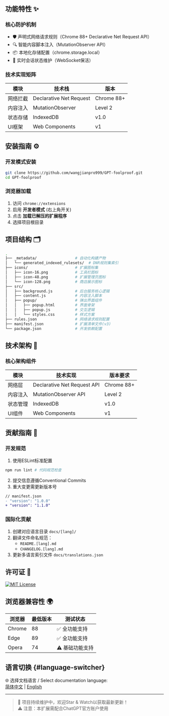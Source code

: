 
## 功能特性 ✨

### 核心防护机制
- 🛡️ 声明式网络请求规则（Chrome 88+ Declarative Net Request API）
- 🔍 智能内容脚本注入（MutationObserver API）
- 📦 本地化存储配置（chrome.storage.local）
- 🔄 实时会话状态维护（WebSocket保活）

### 技术实现矩阵
| 模块 | 技术栈 | 版本 |
|------|--------|-----|
| 网络拦截 | Declarative Net Request | Chrome 88+ |
| 内容注入 | MutationObserver | Level 2 |
| 状态存储 | IndexedDB | v1.0 |
| UI框架 | Web Components | v1 |

## 安装指南 ⚙️

### 开发模式安装
```bash
git clone https://github.com/wangjianpro999/GPT-foolproof.git
cd GPT-foolproof
```

### 浏览器加载
1. 访问 `chrome://extensions`
2. 启用 **开发者模式** (右上角开关)
3. 点击 **加载已解压的扩展程序**
4. 选择项目根目录

## 项目结构 🗂️

```bash
.
├── _metadata/                 # 自动化构建产物
│   └── generated_indexed_rulesets/  # DNR规则集索引
├── icons/                     # 扩展图标集
│   ├── icon-16.png            # 工具栏图标
│   ├── icon-48.png            # 扩展管理页图标
│   └── icon-128.png           # 商店展示图标
├── src/
│   ├── background.js          # 后台服务核心逻辑
│   ├── content.js             # 内容注入脚本
│   ├── popup/                 # 弹出界面组件
│   │   ├── popup.html         # 界面骨架
│   │   ├── popup.js           # 交互逻辑
│   │   └── styles.css         # 样式方案
├── rules.json                 # 网络请求规则配置
├── manifest.json              # 扩展清单文件(v3)
└── package.json               # 开发依赖配置
```

## 技术架构 🧩

### 核心架构组件
| 模块       | 技术实现                     | 版本要求   |
|------------|------------------------------|------------|
| 网络层     | Declarative Net Request API  | Chrome 88+ |
| 内容注入   | MutationObserver API         | Level 2    |
| 状态管理   | IndexedDB                    | v1.0       |
| UI组件     | Web Components               | v1         |

## 贡献指南 👥

### 开发规范
1. 使用ESLint标准配置
```bash
npm run lint # 代码规范检查
```
2. 提交信息遵循Conventional Commits
3. 重大变更需更新版本号
```diff
// manifest.json
- "version": "1.0.0"
+ "version": "1.1.0"
```

### 国际化贡献
1. 创建对应语言目录 `docs/[lang]/`
2. 翻译文件命名规范：
   - `README.[lang].md`
   - `CHANGELOG.[lang].md`
3. 更新多语言索引文件 `docs/translations.json`

## 许可证 📜

[![MIT License](https://img.shields.io/badge/License-MIT-green.svg)](https://opensource.org/licenses/MIT)

## 浏览器兼容性 🌍

| 浏览器 | 最低版本 | 测试状态 |
|--------|----------|----------|
| Chrome | 88       | ✅ 全功能支持 |
| Edge   | 89       | ✅ 全功能支持 |
| Opera  | 74       | ⚠️ 基础功能支持 |

## 语言切换 {#language-switcher}

🌐 选择文档语言 / Select documentation language:  
[简体中文](README.md) | 
[English](README_EN.md)

---

> 🚀 项目持续维护中，欢迎Star & Watch以获取最新更新！  
> ⚠️ 注意：本扩展需配合ChatGPT官方账户使用
